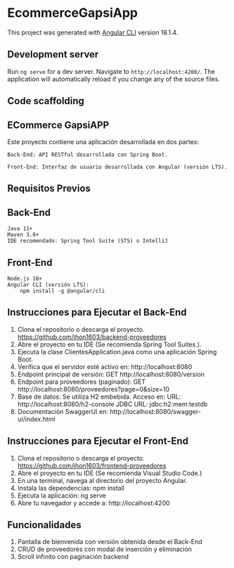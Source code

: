 # EcommerceGapsiApp

This project was generated with [Angular CLI](https://github.com/angular/angular-cli) version 18.1.4.

## Development server

Run `ng serve` for a dev server. Navigate to `http://localhost:4200/`. The application will automatically reload if you change any of the source files.

## Code scaffolding

## ECommerce GapsiAPP

Este proyecto contiene una aplicación desarrollada en dos partes:

    Back-End: API RESTful desarrollada con Spring Boot.

    Front-End: Interfaz de usuario desarrollada con Angular (versión LTS).

## Requisitos Previos

## Back-End
    Java 11+
    Maven 3.8+
    IDE recomendado: Spring Tool Suite (STS) o IntelliJ

 ## Front-End
    Node.js 18+
    Angular CLI (versión LTS):
        npm install -g @angular/cli

## Instrucciones para Ejecutar el Back-End

1. Clona el repositorio o descarga el proyecto.
    https://github.com/jhon1603/backend-proveedores
2. Abre el proyecto en tu IDE (Se recomienda Spring Tool Suites.).
3. Ejecuta la clase ClientesApplication.java como una aplicación Spring Boot.
4. Verifica que el servidor esté activo en: http://localhost:8080
5. Endpoint principal de versión:
    GET http://localhost:8080/version
6. Endpoint para proveedores (paginado):
    GET http://localhost:8080/proveedores?page=0&size=10
7. Base de datos: Se utiliza H2 embebida. Acceso en:
    URL: http://localhost:8080/h2-console
    JDBC URL: jdbc:h2:mem:testdb
8. Documentación SwaggerUI en:
    http://localhost:8080/swagger-ui/index.html    

## Instrucciones para Ejecutar el Front-End

1. Clona el repositorio o descarga el proyecto.
    https://github.com/jhon1603/frontend-proveedores
2. Abre el proyecto en tu IDE (Se recomienda Visual Studio Code.)
3. En una terminal, navega al directorio del proyecto Angular.
4. Instala las dependencias:
    npm install
5. Ejecuta la aplicación:
    ng serve
6. Abre tu navegador y accede a:
    http://localhost:4200

## Funcionalidades

1. Pantalla de bienvenida con versión obtenida desde el Back-End
2. CRUD de proveedores con modal de inserción y eliminación
3. Scroll infinito con paginación backend


